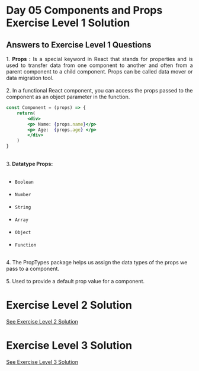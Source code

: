 # Day 05 Components and Props Exercise Level 1 Solution
## Answers to Exercise Level 1 Questions
<p align="justify">
1. <strong>Props :</strong> Is a special keyword in React that stands for properties and is used to transfer data from one component to another and often from a parent component to a child component. Props can be called data mover or data migration tool. <br><br>
2. In a functional React component, you can access the props passed to the component as an object parameter in the function. <br>
   
```jsx
const Component = (props) => {
    return(
        <div>
        <p> Name: {props.name}</p>
        <p> Age:  {props.age} </p>
        </div>
    )
}
```
<br>
3.<strong> Datatype Props: </strong>
<ul>
<br>
<li><code>Boolean</code></li><br>
<li><code>Number</code></li><br>
<li><code>String</code></li><br>
<li><code>Array</code></li><br>
<li><code>Object</code></li> <br>
<li><code>Function</code></li>
</ul>
<br>
4. The PropTypes package helps us assign the data types of the props we pass to a component. <br><br>
5. Used to provide a default prop value for a component.
<p>

# Exercise Level 2 Solution
[See Exercise Level 2 Solution](https://github.com/MelihKrts/30-Days-Of-React-Solution/tree/main/Day_05_Props/exercises_app)

# Exercise Level 3 Solution
[See Exercise Level 3 Solution](https://github.com/MelihKrts/30-Days-Of-React-Solution/tree/main/Day_05_Props/exercises_app)